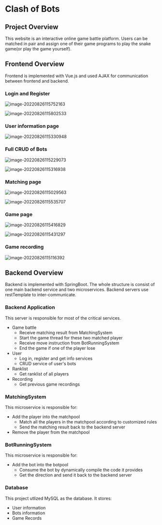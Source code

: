 # Clash of Bots

## Project Overview

This website is an interactive online game battle platform. Users can be matched in pair and assign one of their game programs to play the snake game(or play the game yourself).



## Frontend Overview

Frontend is implemented with Vue.js and used AJAX for communication between frontend and backend.

### Login and Register

![image-20220826115752163](/images/image-20220826115752163.png)

![image-20220826115802533](/images/image-20220826115802533.png)

### User information page

![image-20220826115330948](/images/image-20220826115330948.png)

### Full CRUD of Bots

![image-20220826115229073](/images/image-20220826115229073.png)

![image-20220826115316938](/images/image-20220826115316938.png)

### Matching page

![image-20220826115029563](/images/image-20220826115029563.png)

![image-20220826115535707](/images/image-20220826115535707.png)

### Game page


![image-20220826115416829](/images/image-20220826115416829.png)

![image-20220826115431297](/images/image-20220826115431297.png)

### Game recording

![image-20220826115116392](/images/image-20220826115116392.png)



## Backend Overview

Backend is implemented with SpringBoot. The whole structure is consist of one main backend service and two microservices. Backend servers use restTemplate to inter-communicate.

### Backend Application

This server is responsible for most of the critical services.

-   Game battle
    -   Receive matching result from MatchingSystem
    -   Start the game thread for these two matched player
    -   Receive move instruction from BotRunningSystem
    -   End the game if one of the player lose
-   User
    -   Log in, register and get info services
    -   CRUD service of user's bots
-   Ranklist
    -   Get ranklist of all players
-   Recording
    -   Get previous game recordings

### MatchingSystem

This microservice is responsible for:

-   Add the player into the matchpool
    -   Match all the players in the matchpool according to customized rules
    -   Send the matching result back to the backend server
-   Remove the player from the matchpool

### BotRunningSystem

This microservice is responsible for:

-   Add the bot into the botpool
    -   Consume the bot by dynamically compile the code it provides
    -   Get the direction and send it back to the backend server

### Database

This project utlized MySQL as the database. It stores:

-   User information
-   Bots information
-   Game Records

